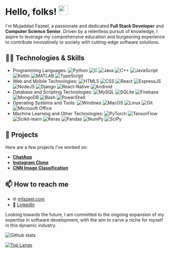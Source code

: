 

# Hello, folks! <img src="https://raw.githubusercontent.com/MartinHeinz/MartinHeinz/master/wave.gif" width="30px">

I'm Mujaddad Fazeel, a passionate and dedicated **Full Stack Developer** and **Computer Science Senior**. Driven by a relentless pursuit of knowledge, I aspire to leverage my comprehensive education and burgeoning experience to contribute innovatively to society with cutting-edge software solutions.

## 👨‍💻 Technologies & Skills
- Programming Languages: 
  ![Python](https://img.shields.io/badge/-Python-333333?style=flat&logo=python)
  ![C](https://img.shields.io/badge/-C-333333?style=flat&logo=C)
  ![Java](https://img.shields.io/badge/-Java-333333?style=flat&logo=java)
  ![C++](https://img.shields.io/badge/-C++-333333?style=flat&logo=c%2B%2B)
  ![JavaScript](https://img.shields.io/badge/-JavaScript-333333?style=flat&logo=javascript)
  ![Kotlin](https://img.shields.io/badge/-Kotlin-333333?style=flat&logo=kotlin)
  ![MATLAB](https://img.shields.io/badge/-MATLAB-333333?style=flat&logo=matlab)
  ![TypeScript](https://img.shields.io/badge/-TypeScript-333333?style=flat&logo=typescript)
- Web and Mobile Technologies: 
  ![HTML5](https://img.shields.io/badge/-HTML5-333333?style=flat&logo=HTML5)
  ![CSS](https://img.shields.io/badge/-CSS-333333?style=flat&logo=CSS3&logoColor=1572B6)
  ![React](https://img.shields.io/badge/-React-333333?style=flat&logo=react)
  ![ExpressJS](https://img.shields.io/badge/-ExpressJS-333333?style=flat&logo=express)
  ![NodeJS](https://img.shields.io/badge/-NodeJS-333333?style=flat&logo=node.js)
  ![Django](https://img.shields.io/badge/-Django-333333?style=flat&logo=django)
  ![React-Native](https://img.shields.io/badge/-React--Native-333333?style=flat&logo=react)
  ![Android](https://img.shields.io/badge/-Android-333333?style=flat&logo=android)
- Database and Scripting Technologies: 
  ![MySQL](https://img.shields.io/badge/-MySQL-333333?style=flat&logo=mysql)
  ![SQLite](https://img.shields.io/badge/-SQLite-333333?style=flat&logo=sqlite)
  ![Firebase](https://img.shields.io/badge/-Firebase-333333?style=flat&logo=firebase)
  ![MongoDB](https://img.shields.io/badge/-MongoDB-333333?style=flat&logo=mongodb)
  ![Bash](https://img.shields.io/badge/-Bash-333333?style=flat&logo=gnu-bash)
  ![PowerShell](https://img.shields.io/badge/-PowerShell-333333?style=flat&logo=powershell)
- Operating Systems and Tools: 
  ![Windows](https://img.shields.io/badge/-Windows-333333?style=flat&logo=windows)
  ![MacOS](https://img.shields.io/badge/-MacOS-333333?style=flat&logo=apple)
  ![Linux](https://img.shields.io/badge/-Linux-333333?style=flat&logo=linux)
  ![Git](https://img.shields.io/badge/-Git-333333?style=flat&logo=git)
  ![Microsoft Office](https://img.shields.io/badge/-Microsoft_Office-333333?style=flat&logo=microsoft-office)
- Machine Learning and Other Technologies: 
  ![PyTorch](https://img.shields.io/badge/-PyTorch-333333?style=flat&logo=pytorch)
  ![TensorFlow](https://img.shields.io/badge/-TensorFlow-333333?style=flat&logo=tensorflow)
  ![Scikit-learn](https://img.shields.io/badge/-Scikit--learn-333333?style=flat&logo=scikit-learn)
  ![Keras](https://img.shields.io/badge/-Keras-333333?style=flat&logo=keras)
  ![Pandas](https://img.shields.io/badge/-Pandas-333333?style=flat&logo=pandas)
  ![NumPy](https://img.shields.io/badge/-NumPy-333333?style=flat&logo=numpy)
  ![SciPy](https://img.shields.io/badge/-SciPy-333333?style=flat&logo=scipy)

## 🚀 Projects
Here are a few projects I've worked on:

- **[ChatApp](https://github.com/m-fazeel/ChatApp)**
- **[Instagram Clone](https://github.com/m-fazeel/instagram_clone)**
- **[CNN Image Classification](https://github.com/m-fazeel/image-classification)**

## 📫 How to reach me
- 🌐 [mfazeel.com](https://www.mfazeel.com)
- 💼 [LinkedIn](https://www.linkedin.com/in/mujaddad-fazeel/)

Looking towards the future, I am committed to the ongoing expansion of my expertise in software development, with the aim to carve a niche for myself in this dynamic industry.

![Github stats](https://github-readme-stats.vercel.app/api?username=m-fazeel&show_icons=true&theme=radical)

[![Top Langs](https://github-readme-stats.vercel.app/api/top-langs/?username=m-fazeel&hide_progress=false&layout=pie&theme=radical)](https://github.com/m-fazeel/github-readme-stats)